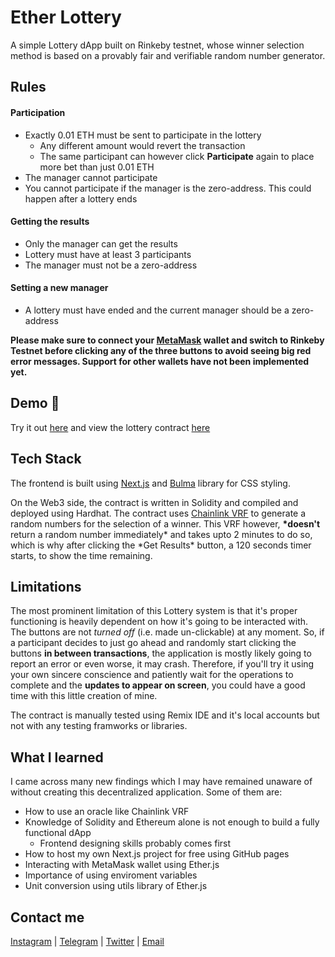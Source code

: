 # Ether Lottery

A simple Lottery dApp built on Rinkeby testnet, whose winner selection method is based on a provably fair and verifiable random number generator.

## Rules

#### Participation

- Exactly 0.01 ETH must be sent to participate in the lottery
  - Any different amount would revert the transaction
  - The same participant can however click **Participate** again to place more bet than just 0.01 ETH
- The manager cannot participate
- You cannot participate if the manager is the zero-address. This could happen after a lottery ends

#### Getting the results

- Only the manager can get the results
- Lottery must have at least 3 participants
- The manager must not be a zero-address

#### Setting a new manager

- A lottery must have ended and the current manager should be a zero-address

**Please make sure to connect your [MetaMask](https://metamask.io/) wallet and switch to Rinkeby Testnet before clicking any of the three buttons to avoid seeing big red error messages. Support for other wallets have not been implemented yet.**

## Demo 🚀

Try it out [here]() and view the lottery contract [here](https://goerli.etherscan.io/address/0xba38610d6ceb970de9127ed0b4eb6f0a31fed8c7)

## Tech Stack

The frontend is built using [Next.js](https://nextjs.org/) and [Bulma](https://bulma.io/) library for CSS styling.

On the Web3 side, the contract is written in Solidity and compiled and deployed using Hardhat. The contract uses [Chainlink VRF](https://docs.chain.link/docs/chainlink-vrf/) to generate a random numbers for the selection of a winner. This VRF however, **\*doesn't** return a random number immediately* and takes upto 2 minutes to do so, which is why after clicking the *Get Results\* button, a 120 seconds timer starts, to show the time remaining.

## Limitations

The most prominent limitation of this Lottery system is that it's proper functioning is heavily dependent on how it's going to be interacted with.
The buttons are not _turned off_ (i.e. made un-clickable) at any moment. So, if a participant decides to just go ahead and randomly start clicking the buttons **in between transactions**, the application is mostly likely going to report an error or even worse, it may crash.
Therefore, if you'll try it using your own sincere conscience and patiently wait for the operations to complete and the **updates to appear on screen**, you could have a good time with this little creation of mine.

The contract is manually tested using Remix IDE and it's local accounts but not with any testing framworks or libraries.

## What I learned

I came across many new findings which I may have remained unaware of without creating this decentralized application. Some of them are:

- How to use an oracle like Chainlink VRF
- Knowledge of Solidity and Ethereum alone is not enough to build a fully functional dApp
  - Frontend designing skills probably comes first
- How to host my own Next.js project for free using GitHub pages
- Interacting with MetaMask wallet using Ether.js
- Importance of using enviroment variables
- Unit conversion using utils library of Ether.js

## Contact me

[Instagram](https://www.instagram.com/sweetjimmy_/) | [Telegram](https://t.me/sweet_jimmy) | [Twitter](https://twitter.com/bytcodevelocity) | [Email](mailto=velocitybytecode@gmail.com)
